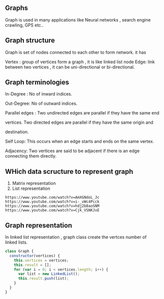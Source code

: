 ## Graphs

Graph is used in many applications like Neural networks , search engine crawling,
GPS etc..

## Graph structure

Graph is set of nodes connected to each other to form network.
it has

Vertex : group of vertices form a graph , it is like linked list node
Edge: link between two vertices , it can be uni-directional or bi-directional.

## Graph terminologies

In-Degree : No of inward indices.

Out-Degree: No of outward indices.

Parallel edges : Two undirected edges are parallel​ if they have the same end

vertices. Two directed edges are parallel if they have the same origin and

destination.

Self Loop: This occurs when an edge starts and ends on the same vertex.

Adjacency: Two vertices are said to be adjacent if there is an edge connecting them directly.

## WHich data scructure to represent graph

1. Matrix representation
2. List representation

```
https://www.youtube.com/watch?v=AmXGNdoL_Jc
https://www.youtube.com/watch?v=i-_vWc4Pcck
https://www.youtube.com/watch?v=hdj2b8aoSNM
https://www.youtube.com/watch?v=Cjk_VSNKJxE
```

## Graph representation

In linked list representation , graph class create the
vertces number of linked lists.

```javascript
class Graph {
  constructor(vertices) {
    this.vertices = vertices;
    this.result = [];
    for (var i = 0; i < vertices.length; i++) {
      var list = new LinkedList();
      this.result.push(list);
    }
  }
}
```

